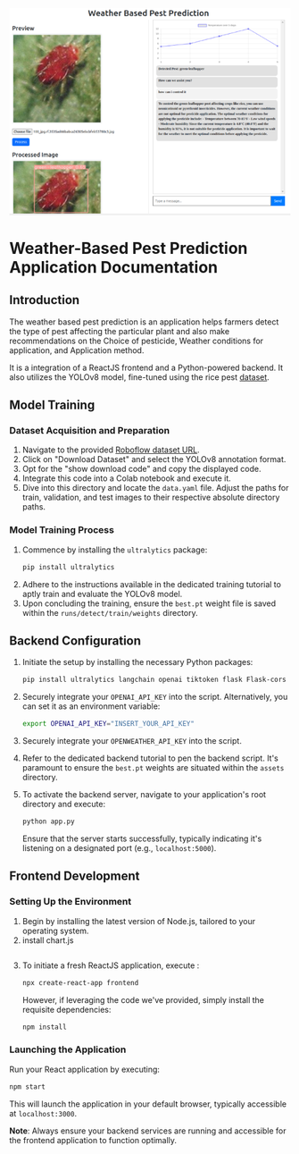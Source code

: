 ![](https://github.com/gulabpatel/AIAg/blob/main/SmartAG/AugmentedStartupCourse/08_PestPrediction_app/PestPrediction.PNG)﻿
# Weather-Based Pest Prediction Application Documentation

## **Introduction**
The weather based pest prediction is an application helps farmers detect the type of pest affecting the particular plant and also make recommendations on the Choice of pesticide, Weather conditions for application, and Application method. 

It is a integration of a ReactJS frontend and a Python-powered backend. It also utilizes the YOLOv8 model, fine-tuned using the rice pest [dataset](https://universe.roboflow.com/laktharu/rice-pests-ztbeq).

## **Model Training**

### **Dataset Acquisition and Preparation**

1. Navigate to the provided [Roboflow dataset URL](https://universe.roboflow.com/laktharu/rice-pests-ztbeq).
2. Click on "Download Dataset" and select the YOLOv8 annotation format.
3. Opt for the "show download code" and copy the displayed code.
4. Integrate this code into a Colab notebook and execute it.
5. Dive into this directory and locate the `data.yaml` file. Adjust the paths for train, validation, and test images to their respective absolute directory paths.

### **Model Training Process**

1. Commence by installing the `ultralytics` package:
   ```bash
   pip install ultralytics
   ```
2. Adhere to the instructions available in the dedicated training tutorial to aptly train and evaluate the YOLOv8 model.
3. Upon concluding the training, ensure the `best.pt` weight file is saved within the `runs/detect/train/weights` directory.

## **Backend Configuration**

1. Initiate the setup by installing the necessary Python packages:
   ```bash
   pip install ultralytics langchain openai tiktoken flask Flask-cors geopy
   ```
2. Securely integrate your `OPENAI_API_KEY` into the script. Alternatively, you can set it as an environment variable:
   ```bash
   export OPENAI_API_KEY="INSERT_YOUR_API_KEY"
   ```
3. Securely integrate your `OPENWEATHER_API_KEY` into the script.

4. Refer to the dedicated backend tutorial to pen the backend script. It's paramount to ensure the `best.pt` weights are situated within the `assets` directory.

5. To activate the backend server, navigate to your application's root directory and execute:
   ```bash
   python app.py
   ```
   Ensure that the server starts successfully, typically indicating it's listening on a designated port (e.g., `localhost:5000`).


## **Frontend Development**

### **Setting Up the Environment**

1. Begin by installing the latest version of Node.js, tailored to your operating system.
2. install chart.js
   ```npm install chart.js
   ```
2. To initiate a fresh ReactJS application, execute
:
   ```bash
   npx create-react-app frontend
   ```
   However, if leveraging the code we've provided, simply install the requisite dependencies:
   ```bash
   npm install
   ```

### **Launching the Application**

Run your React application by executing:
```bash
npm start
```

This will launch the application in your default browser, typically accessible at `localhost:3000`.

**Note**: Always ensure your backend services are running and accessible for the frontend application to function optimally.
